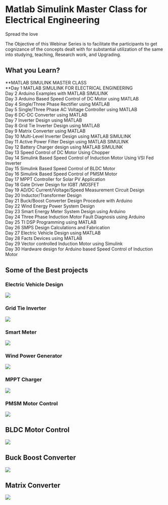 Matlab Simulink Master Class for Electrical Engineering
========================================================

Spread the love

The Objective of this Webinar Series is to facilitate the participants to get cognizance of the concepts dealt with for substantial utilization of the same into studying, teaching, Research work, and Upgrading.

What you Learn?
---------------

**MATLAB SIMULINK MASTER CLASS  
**Day 1 MATLAB SIMULINK FOR ELECTRICAL ENGINEERING  
Day 2 Arduino Examples with MATLAB SIMULINK  
Day 3 Arduino Based Speed Control of DC Motor using MATLAB  
Day 4 Single/Three Phase Rectifier using MATLAB  
Day 5 Single/Three Phase AC Voltage Controller using MATLAB  
Day 6 DC-DC Converter using MATLAB  
Day 7 Inverter Design using MATLAB  
Day 8 Grid Tie Inverter Design using MATLAB  
Day 9 Matrix Converter using MATLAB  
Day 10 Multi-Level Inverter Design using MATLAB SIMULINK  
Day 11 Active Power Filter Design using MATLAB SIMULINK  
Day 12 Battery Charger design using MATLAB SIMULINK  
Day 13 Speed Control of DC Motor Using Chopper  
Day 14 Simulink Based Speed Control of Induction Motor Using VSI Fed Inverter  
Day 15 Simulink Based Speed Control of BLDC Motor  
Day 16 Simulink Based Speed Control of PMSM Motor  
Day 17 MPPT Controller for Solar PV Application  
Day 18 Gate Driver Design for IGBT /MOSFET  
Day 19 AD/DC Current/Voltage/Speed Measurement Circuit Design  
Day 20 Inductor/Transformer Design  
Day 21 Buck/Boost Converter Design Procedure with Arduino  
Day 22 Wind Energy Power System Design  
Day 23 Smart Energy Meter System Design using Arduino  
Day 24 Three Phase Induction Motor Fault Diagnosis using Arduino  
Day 25 TI DSP Programming using MATLAB  
Day 26 SMPS Design Calculations and Fabrication  
Day 27 Electric Vehicle Design using MATLAB  
Day 28 Facts Devices using MATLAB  
Day 29 Vector controlled Induction Motor using Simulink  
Day 30 Hardware design for Arduino based Speed Control of Induction Motor

Some of the Best projects
-------------------------

### Electric Vehicle Design

![](https://www.pantechsolutions.net/blog/wp-content/uploads/2020/11/ev-vehicle-design.png)

### Grid Tie Inverter

![](https://www.pantechsolutions.net/blog/wp-content/uploads/2020/11/GRID-TIE-INVERTER-1024x381.jpg)

### Smart Meter

![](https://www.pantechsolutions.net/blog/wp-content/uploads/2020/11/smartmeter.png)

### Wind Power Generator

![](https://www.pantechsolutions.net/blog/wp-content/uploads/2020/11/wind.jpg)

### MPPT Charger

![](https://www.pantechsolutions.net/blog/wp-content/uploads/2020/11/mppt.png)

### PMSM Motor Control

![](https://www.pantechsolutions.net/blog/wp-content/uploads/2020/11/pmsm.png)

BLDC Motor Control
------------------

![](https://www.pantechsolutions.net/blog/wp-content/uploads/2020/11/BLDC.png)

Buck Boost Converter
--------------------

![](https://www.pantechsolutions.net/blog/wp-content/uploads/2020/11/buck.png)

Matrix Converter
----------------

![](https://www.pantechsolutions.net/blog/wp-content/uploads/2020/11/matrix.png)

